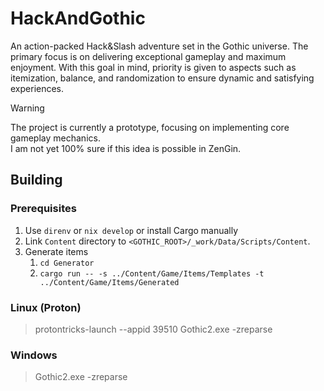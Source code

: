 # HackAndGothic
An action-packed Hack&Slash adventure set in the Gothic universe.
The primary focus is on delivering exceptional gameplay and maximum enjoyment.
With this goal in mind, priority is given to aspects such as itemization, balance, and randomization to ensure dynamic and satisfying experiences.

> [!WARNING]
> The project is currently a prototype, focusing on implementing core gameplay mechanics.  
> I am not yet 100% sure if this idea is possible in ZenGin.

## Building
### Prerequisites
1. Use `direnv` or `nix develop` or install Cargo manually
2. Link `Content` directory to `<GOTHIC_ROOT>/_work/Data/Scripts/Content`.
3. Generate items
    1. `cd Generator`
    2. `cargo run -- -s ../Content/Game/Items/Templates -t ../Content/Game/Items/Generated`

### Linux (Proton)
> protontricks-launch --appid 39510 Gothic2.exe -zreparse

### Windows
> Gothic2.exe -zreparse